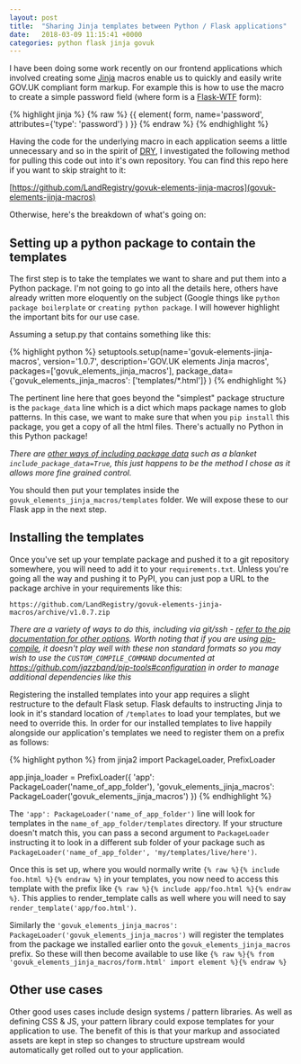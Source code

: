 ```yaml
---
layout: post
title:  "Sharing Jinja templates between Python / Flask applications"
date:   2018-03-09 11:15:41 +0000
categories: python flask jinja govuk
---
```

I have been doing some work recently on our frontend applications which involved creating some [Jinja](http://jinja.pocoo.org/docs/2.10/) macros enable us to quickly and easily write GOV.UK compliant form markup. For example this is how to use the macro to create a simple password field (where form is a [Flask-WTF](https://flask-wtf.readthedocs.io/en/stable/) form):

{% highlight jinja %}
{% raw %}
{{ element(
    form,
    name='password',
    attributes={'type': 'password'}
) }}
{% endraw %}
{% endhighlight %}

Having the code for the underlying macro in each application seems a little unnecessary and so in the spirit of [DRY](https://en.wikipedia.org/wiki/Don%27t_repeat_yourself), I investigated the following method for pulling this code out into it's own repository. You can find this repo here if you want to skip straight to it:

[https://github.com/LandRegistry/govuk-elements-jinja-macros](govuk-elements-jinja-macros)

Otherwise, here's the breakdown of what's going on:

## Setting up a python package to contain the templates

The first step is to take the templates we want to share and put them into a Python package. I'm not going to go into all the details here, others have already written more eloquently on the subject (Google things like `python package boilerplate` or `creating python package`. I will however highlight the important bits for our use case.

Assuming a setup.py that contains something like this:

{% highlight python %}
setuptools.setup(name='govuk-elements-jinja-macros',
                 version='1.0.7',
                 description='GOV.UK elements Jinja macros',
                 packages=['govuk_elements_jinja_macros'],
                 package_data={'govuk_elements_jinja_macros': ['templates/*.html']}
                 )
{% endhighlight %}

The pertinent line here that goes beyond the "simplest" package structure is the `package_data` line which is a dict which maps package names to glob patterns. In this case, we want to make sure that when you `pip install` this package, you get a copy of all the html files. There's actually no Python in this Python package!

_There are [other ways of including package data](http://setuptools.readthedocs.io/en/latest/setuptools.html#including-data-files) such as a blanket `include_package_data=True`, this just happens to be the method I chose as it allows more fine grained control._

You should then put your templates inside the `govuk_elements_jinja_macros/templates` folder. We will expose these to our Flask app in the next step.

## Installing the templates

Once you've set up your template package and pushed it to a git repository somewhere, you will need to add it to your `requirements.txt`. Unless you're going all the way and pushing it to PyPI, you can just pop a URL to the package archive in your requirements like this:

```
https://github.com/LandRegistry/govuk-elements-jinja-macros/archive/v1.0.7.zip
```

_There are a variety of ways to do this, including via git/ssh - [refer to the pip documentation for other options](https://pip.pypa.io/en/stable/reference/pip_install/#requirements-file-format). Worth noting that if you are using [pip-compile](https://github.com/jazzband/pip-tools), it doesn't play well with these non standard formats so you may wish to use the `CUSTOM_COMPILE_COMMAND` documented at https://github.com/jazzband/pip-tools#configuration in order to manage additional dependencies like this_

Registering the installed templates into your app requires a slight restructure to the default Flask setup. Flask defaults to instructing Jinja to look in it's standard location of `/templates` to load your templates, but we need to override this. In order for our installed templates to live happily alongside our application's templates we need to register them on a prefix as follows:

{% highlight python %}
from jinja2 import PackageLoader, PrefixLoader

app.jinja_loader = PrefixLoader({
    'app': PackageLoader('name_of_app_folder'),
    'govuk_elements_jinja_macros': PackageLoader('govuk_elements_jinja_macros')
})
{% endhighlight %}

The `'app': PackageLoader('name_of_app_folder')` line will look for templates in the `name_of_app_folder/templates` directory. If your structure doesn't match this, you can pass a second argument to `PackageLoader` instructing it to look in a different sub folder of your package such as `PackageLoader('name_of_app_folder', 'my/templates/live/here')`.

Once this is set up, where you would normally write `{% raw %}{% include foo.html %}{% endraw %}` in your templates, you now need to access this template with the prefix like `{% raw %}{% include app/foo.html %}{% endraw %}`. This applies to render_template calls as well where you will need to say `render_template('app/foo.html')`.

Similarly the `'govuk_elements_jinja_macros': PackageLoader('govuk_elements_jinja_macros')` will register the templates from the package we installed earlier onto the `govuk_elements_jinja_macros` prefix. So these will then become available to use like `{% raw %}{% from 'govuk_elements_jinja_macros/form.html' import element %}{% endraw %}`

## Other use cases

Other good uses cases include design systems / pattern libraries. As well as defining CSS & JS, your pattern library could expose templates for your application to use. The benefit of this is that your markup and associated assets are kept in step so changes to structure upstream would automatically get rolled out to your application.